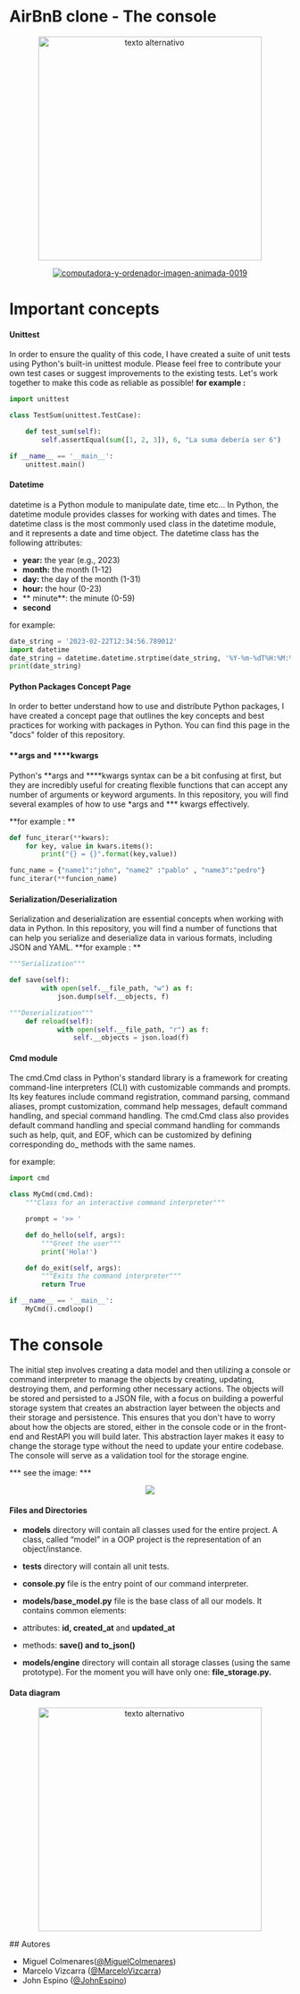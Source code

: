 # AirBnB clone - The console

<p align="center">
<img src="https://camo.githubusercontent.com/a0c52a69dc410e983b8c63fa4aa57e83cb4157cd/68747470733a2f2f73332e616d617a6f6e6177732e636f6d2f696e7472616e65742d70726f6a656374732d66696c65732f686f6c626572746f6e7363686f6f6c2d6869676865722d6c6576656c5f70726f6772616d6d696e672b2f3236332f4842544e2d68626e622d46696e616c2e706e67" alt="texto alternativo" width="400px">
</p>

<p align="center">
<a href="https://www.gifsanimados.org/cat-computadora-y-ordenador-56.htm"><img src="https://www.gifsanimados.org/data/media/56/computadora-y-ordenador-imagen-animada-0019.gif" border="0" alt="computadora-y-ordenador-imagen-animada-0019" />
</a>
</p>

# Important concepts

#### Unittest
In order to ensure the quality of this code, I have created a suite of unit tests using Python's built-in unittest module. Please feel free to contribute your own test cases or suggest improvements to the existing tests. Let's work together to make this code as reliable as possible!
**for example :**
```python
import unittest

class TestSum(unittest.TestCase):

    def test_sum(self):
        self.assertEqual(sum([1, 2, 3]), 6, "La suma debería ser 6")

if __name__ == '__main__':
    unittest.main()
```
#### Datetime

datetime is a Python module to manipulate date, time etc…
In Python, the datetime module provides classes for working with dates and times. The datetime class is the most commonly used class in the datetime module, and it represents a date and time object.
The datetime class has the following attributes:

- **year:** the year (e.g., 2023)
- **month:** the month (1-12)
- **day:** the day of the month (1-31)
- **hour:** the hour (0-23)
- ** minute**: the minute (0-59)
- **second**

for example:
```python
date_string = '2023-02-22T12:34:56.789012'
import datetime
date_string = datetime.datetime.strptime(date_string, '%Y-%m-%dT%H:%M:%S.%f')
print(date_string)
```
#### Python Packages Concept Page
In order to better understand how to use and distribute Python packages, I have created a concept page that outlines the key concepts and best practices for working with packages in Python. You can find this page in the "docs" folder of this repository.

#### **args and ****kwargs
Python's  **args and ****kwargs syntax can be a bit confusing at first, but they are incredibly useful for creating flexible functions that can accept any number of arguments or keyword arguments. In this repository, you will find several examples of how to use *args and *** kwargs effectively.

**for example : **

```python
def func_iterar(**kwars):
    for key, value in kwars.items():
        print("{} = {}".format(key,value))

func_name = {"name1":"john", "name2" :"pablo" , "name3":"pedro"}
func_iterar(**funcion_name)
```

#### Serialization/Deserialization
Serialization and deserialization are essential concepts when working with data in Python. In this repository, you will find a number of functions that can help you serialize and deserialize data in various formats, including JSON and YAML.
**for example : **
```python
"""Serialization"""

def save(self):
        with open(self.__file_path, "w") as f:
            json.dump(self.__objects, f)

"""Deserialization"""
    def reload(self):
            with open(self.__file_path, "r") as f:
                self.__objects = json.load(f)
```

#### Cmd module

The cmd.Cmd class in Python's standard library is a framework for creating command-line interpreters (CLI) with customizable commands and prompts. Its key features include command registration, command parsing, command aliases, prompt customization, command help messages, default command handling, and special command handling.
The cmd.Cmd class also provides default command handling and special command handling for commands such as help, quit, and EOF, which can be customized by defining corresponding do_ methods with the same names.

for example:

```python
import cmd

class MyCmd(cmd.Cmd):
    """Class for an interactive command interpreter"""

    prompt = '>> '

    def do_hello(self, args):
        """Greet the user"""
        print('Hola!')

    def do_exit(self, args):
        """Exits the command interpreter"""
        return True

if __name__ == '__main__':
    MyCmd().cmdloop()
```
# The console

The initial step involves creating a data model and then utilizing a console or command interpreter to manage the objects by creating, updating, destroying them, and performing other necessary actions. The objects will be stored and persisted to a JSON file, with a focus on building a powerful storage system that creates an abstraction layer between the objects and their storage and persistence. This ensures that you don't have to worry about how the objects are stored, either in the console code or in the front-end and RestAPI you will build later. This abstraction layer makes it easy to change the storage type without the need to update your entire codebase. The console will serve as a validation tool for the storage engine.

*** see the image: ***
<p align="center">
<img src="https://camo.githubusercontent.com/5a21d91ad4ed61dcc6478878cd9328593c67ae083bdd9fd065b8052d1d428ffc/68747470733a2f2f692e696d6775722e636f6d2f525536376630362e706e67">
</p>


#### Files and Directories
- **models** directory will contain all classes used for the entire project. A class, called “model” in a OOP project is the representation of an object/instance.
- **tests** directory will contain all unit tests.
- **console.py** file is the entry point of our command interpreter.
- **models/base_model.py** file is the base class of all our models. It contains common elements:
 - attributes: **id, created_at** and **updated_at**
 - methods: **save() **and to**_json()**
 
- **models/engine** directory will contain all storage classes (using the same prototype). For the moment you will have only one: **file_storage.py.**

#### Data diagram
<p align="center">
<img src="https://s3.eu-west-3.amazonaws.com/hbtn.intranet/uploads/medias/2020/9/99e1a8f2be8c09d5ce5ac321e8cf39f0917f8db5.jpg?X-Amz-Algorithm=AWS4-HMAC-SHA256&X-Amz-Credential=AKIA4MYA5JM5DUTZGMZG%2F20230226%2Feu-west-3%2Fs3%2Faws4_request&X-Amz-Date=20230226T033120Z&X-Amz-Expires=86400&X-Amz-SignedHeaders=host&X-Amz-Signature=f574c63a1e811234661008af4057295798f9230e52abc7d6f3ce47c7fdc35dbc" alt="texto alternativo" width="400px">
</p>
## Autores

-  Miguel Colmenares([@MiguelColmenares](https://github.com/MiguelColmenares94))
- Marcelo Vizcarra ([@MarceloVizcarra](https://github.com/mavix21))
- John Espino ([@JohnEspino](https://github.com/johnNaduer))
